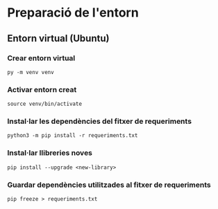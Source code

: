 
# Preparació de l'entorn

## Entorn virtual (Ubuntu)

### Crear entorn virtual

`py -m venv venv`

### Activar entorn creat

`source venv/bin/activate`

### Instal·lar les dependències del fitxer de requeriments

`python3 -m pip install -r requeriments.txt`

### Instal·lar llibreries noves

`pip install --upgrade <new-library>`

### Guardar dependències utilitzades al fitxer de requeriments

`pip freeze > requeriments.txt`
